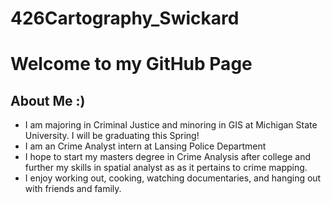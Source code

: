 # 426Cartography_Swickard
# Welcome to my GitHub Page
## About Me :)
* I am majoring in Criminal Justice and minoring in GIS at Michigan State University. I will be graduating this Spring!
* I am an Crime Analyst intern at Lansing Police Department
* I hope to start my masters degree in Crime Analysis after college and further my skills in spatial analyst as as it pertains to crime mapping. 
* I enjoy working out, cooking, watching documentaries, and hanging out with friends and family. 
